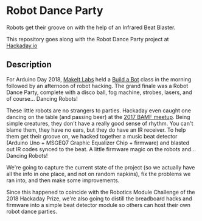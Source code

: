 # Robot Dance Party
Robots get their groove on with the help of an Infrared Beat Blaster.

This repository goes along with the Robot Dance Party project at [Hackaday.io](https://hackaday.io/project/158310-robot-dance-party)

## Description

For Arduino Day 2018, [MakeIt Labs](http://www.makeitlabs.com) held a [Build a Bot](http://www.2020bot.com) class in the morning followed by an afternoon of robot hacking.  The grand finale was a Robot Dance Party, complete with a disco ball, fog machine, strobes, lasers, and of course... Dancing Robots!

These little robots are no strangers to parties.  Hackaday even caught one dancing on the table (and passing beer) at the [2017 BAMF meetup](https://hackaday.com/2017/05/24/hackadays-bamf-meetup-spills-into-the-streets-of-san-mateo/).  Being simple creatures, they don't have a really good sense of rhythm.  You can't blame them, they have no ears, but they do have an IR receiver.  To help them get their groove on, we hacked together a music beat detector (Arduino Uno + MSGEQ7 Graphic Equalizer Chip + firmware) and blasted out IR codes synced to the beat.  A little firmware magic on the robots and... Dancing Robots! 

We're going to capture the current state of the project (so we actually have all the info in one place, and not on random napkins), fix the problems we ran into, and then make some improvements.

Since this happened to coincide with the Robotics Module Challenge of the 2018 Hackaday Prize, we're also going to distill the breadboard hacks and firmware into a simple beat detector module so others can host their own robot dance parties.  

